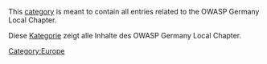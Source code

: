 This [category](:Special:Categories "wikilink") is meant to contain all
entries related to the OWASP Germany Local Chapter.

Diese [Kategorie](:Special:Categories "wikilink") zeigt alle Inhalte des
OWASP Germany Local Chapter.

[Category:Europe](Category:Europe "wikilink")